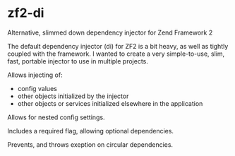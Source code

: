 zf2-di
======

Alternative, slimmed down dependency injector for Zend Framework 2

The default dependency injector (di) for ZF2 is a bit heavy, as well as tightly coupled with the framework. I wanted to create a very simple-to-use, slim, fast, portable injector to use in multiple projects.

Allows injecting of:
   * config values
   * other objects initialized by the injector
   * other objects or services initialized elsewhere in the application

Allows for nested config settings.

Includes a required flag, allowing optional dependencies.

Prevents, and throws exeption on circular dependencies.
